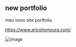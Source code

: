 ## new portfolio
meu novo site portfolio

https://www.ariceliomoura.com/

![image](https://github.com/ariceliom/new-portfolio/assets/89526853/34946dd5-0629-4e59-81f3-438696fbef87)
